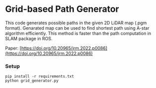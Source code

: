 # Grid-based Path Generator

This code generates possible paths in the given 2D LiDAR map (.pgm format).
Genarated map can be used to find shortest path using A-star algorithm efficiently.
This method is faster than the path computation in SLAM package in ROS.

Paper: [https://doi.org/10.20965/jrm.2022.p0086](https://doi.org/10.20965/jrm.2022.p0086)

### Setup
```shell
pip install -r requirements.txt
python grid_generator.py
```

